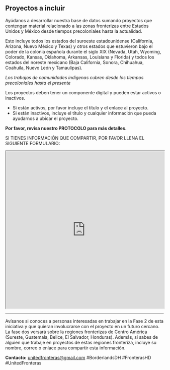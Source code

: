 ## Proyectos a incluir

Ayúdanos a desarrollar nuestra base de datos sumando proyectos que contengan material relacionado a las
zonas fronterizas entre Estados Unidos y México desde tiempos precoloniales hasta la actualidad.

Esto incluye todos los estados del suroeste estadounidense (California, Arizona, Nuevo México y Texas) y
otros estados que estuvieron bajo el poder de la colonia española durante el siglo XIX (Nevada, Utah,
Wyoming, Colorado, Kansas, Oklahoma, Arkansas, Louisiana y Florida) y todos los estados del noreste
mexicano (Baja California, Sonora, Chihuahua, Coahuila, Nuevo León y Tamaulipas).

*Los trabajos de comunidades indigenas cubren desde los tiempos precoloniales hasta el presente*

Los proyectos deben tener un componente digital y pueden estar activos o inactivos.
- Si están activos, por favor incluye el título y el enlace al proyecto.
- Si están inactivos, incluye el título y cualquier información que pueda ayudarnos a ubicar el proyecto.

**Por favor, revisa nuestro PROTOCOLO para más detalles.**

SI TIENES INFORMACIÓN QUE COMPARTIR, POR FAVOR LLENA EL SIGUIENTE FORMULARIO:

<iframe src="https://goo.gl/forms/mWNvJbvqC0lTPnCv1" width="100%" height="500" border="10"></iframe>

---------------------------------------------------------------------------------------------------


Avísanos si conoces a personas interesadas en trabajar en la Fase 2 de esta iniciativa y que quieran
involucrarse con el proyecto en un futuro cercano. La fase dos versará sobre la regiones fronterizas de
Centro América (Sureste, Guatemala, Belice, El Salvador, Honduras). Además, si sabes de alguien que
trabaje en proyectos de estas regiones fronteriza, incluye su nombre, correo o enlace para compartir
esta información.

**Contacto:**
unitedfronteras@gmail.com
\#BorderlandsDH \#FronterasHD \#UnitedFronteras     
